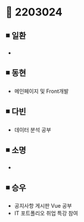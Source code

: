 # 📌 2203024

## ◾ 일환

- 



## ◾ 동현

- 메인페이지 및 Front개발


## ◾ 다빈

- 데이터 분석 공부




## ◾ 소명

- 



## ◾ 승우

- 공지사항 게시판 Vue 공부
- IT 포트폴리오 취업 특강 참여
